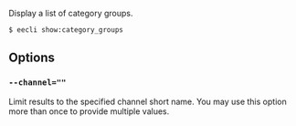 Display a list of category groups.

```
$ eecli show:category_groups
```

## Options

### `--channel=""`

Limit results to the specified channel short name. You may use this option more than once to provide multiple values.